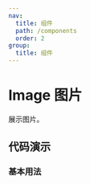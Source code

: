 ```yaml
---
nav:
  title: 组件
  path: /components
  order: 2
group:
  title: 组件
---
```


# Image 图片

展示图片。

## 代码演示

### 基本用法

<code src="./demo/index.tsx"></code>

<API src="./image.tsx"></API>
